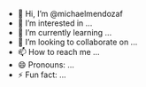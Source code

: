 - 👋 Hi, I’m @michaelmendozaf
- 👀 I’m interested in ...
- 🌱 I’m currently learning ...
- 💞️ I’m looking to collaborate on ...
- 📫 How to reach me ...
- 😄 Pronouns: ...
- ⚡ Fun fact: ...

<!---
michaelmendozaf/michaelmendozaf is a ✨ special ✨ repository because its `README.md` (this file) appears on your GitHub profile.
You can click the Preview link to take a look at your changes.
--->
